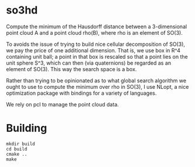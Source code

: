 # so3hd

Compute the minimum of the Hausdorff distance between a 3-dimensional
point cloud A and a point cloud rho(B), where rho is an element of
SO(3).

To avoids the issue of trying to build nice cellular decomposition of
SO(3), we pay the price of one additional dimension.  That is, we use
box in R^4 containing unit ball; a point in that box is rescaled so
that a point lies on the unit sphere S^3, which can then (via
quaternions) be regarded as an element of SO(3).  This way the search
space is a box.

Rather than trying to be opinionated as to what global search
algorithm we ought to use to compute the minimum over rho in SO(3), I
use NLopt, a nice optimization package with bindings for a variety of
languages.

We rely on pcl to manage the point cloud data.

# Building

```
mkdir build
cd build
cmake ..
make
```
